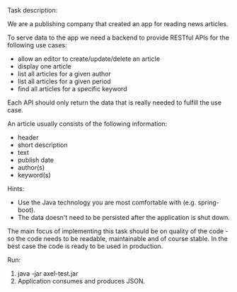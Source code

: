 Task description:

We are a publishing company that created an app for reading news articles.

To serve data to the app we need a backend to provide RESTful APIs for the following use cases:

  - allow an editor to create/update/delete an article
  - display one article
  - list all articles for a given author
  - list all articles for a given period
  - find all articles for a specific keyword
  
Each API should only return the data that is really needed to fulfill the use case.
  
An article usually consists of the following information:

  - header
  - short description
  - text
  - publish date
  - author(s)
  - keyword(s)

Hints:

  - Use the Java technology you are most comfortable with (e.g. spring-boot).
  - The data doesn't need to be persisted after the application is shut down.

The main focus of implementing this task should be on quality of the code - so the code needs to be readable, maintainable and of course stable. In the best case the code is ready to be used in production.

Run:

1. java -jar axel-test.jar
2. Application consumes and produces JSON.